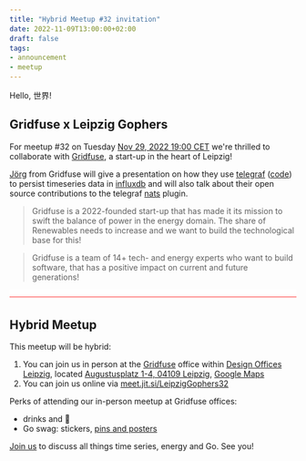 ```yaml
---
title: "Hybrid Meetup #32 invitation"
date: 2022-11-09T13:00:00+02:00
draft: false
tags:
- announcement
- meetup
---
```


Hello, 世界!

## Gridfuse x Leipzig Gophers

For meetup #32 on Tuesday [Nov 29, 2022 19:00
CET](https://www.meetup.com/leipzig-golang/events/282941959/) we're thrilled to
collaborate with [Gridfuse](https://gridfuse.com/), a start-up in the heart of Leipzig!

[Jörg](https://www.linkedin.com/in/j%C3%B6rg-werner-b49798105/) from Gridfuse
will give a presentation on how they use
[telegraf](https://www.influxdata.com/time-series-platform/telegraf/)
([code](https://github.com/influxdata/telegraf)) to persist timeseries data in
[influxdb](https://github.com/influxdata/influxdb) and will also talk about
their open source contributions to the telegraf [nats](https://en.wikipedia.org/wiki/NATS_Messaging) plugin.

> Gridfuse is a 2022-founded start-up that has made it its mission to swift
> the balance of power in the energy domain. The share of Renewables needs to
> increase and we want to build the technological base for this!

> Gridfuse is a team of 14+ tech- and energy experts who want to build software,
that has a positive impact on current and future generations!

[![](/images/linecurve.gif)](https://gifcities.org/)

## Hybrid Meetup

This meetup will be hybrid:

1. You can join us in person at the [Gridfuse](https://www.gridfuse.com/) office within [Design Offices Leipzig](https://www.designoffices.de/standorte/buero-mieten-leipzig/leipzig-post), located [Augustusplatz 1-4, 04109 Leipzig](https://www.openstreetmap.org/node/7230218702), [Google Maps](https://goo.gl/maps/VeSEcUGvUjZRCcUK8)
2. You can join us online via [meet.jit.si/LeipzigGophers32](https://meet.jit.si/LeipzigGophers32)

Perks of attending our in-person meetup at Gridfuse offices:

* drinks and 🍕
* Go swag: stickers, [pins and posters](https://go.dev/blog/10years)


[Join us](https://www.meetup.com/leipzig-golang/events/282941959/) to discuss all things time series, energy and Go. See you!


<!--

TODO: outreach.

* [ ] slack
* [x] https://www.linkedin.com/feed/update/urn:li:share:7000773081384284161/

-->
